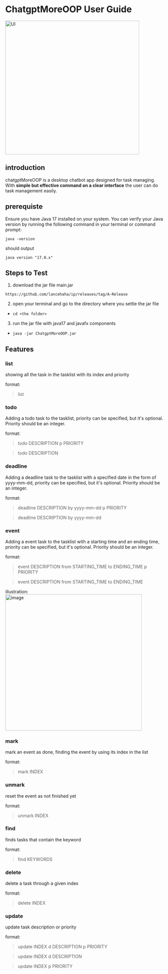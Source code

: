 # ChatgptMoreOOP User Guide
<img width="423" alt="UI" src="https://github.com/user-attachments/assets/6a2e4b5b-b25d-41f3-b3bb-4d27b552907d">

## introduction
chatgptMoreOOP is a desktop chatbot app designed for task managing. With **simple but effective command on a clear interface** the user can do task management easily.

## prerequiste
Ensure you have Java 17 installed on your system. You can verify your Java version by running the following command in your terminal or command prompt:
```angular2html
java -version
```
should output
```angular2html
java version "17.0.x"
```

## Steps to Test
1. download the jar file main.jar
```angular2html
https://github.com/lancehaha/ip/releases/tag/A-Release
```
2. open your terminal and go to the directory where you settle the jar file
+ ```angular2html
  cd <the folder>
  ```
3. run the jar file with java17 and javafx components
+ ```angular2html
  java -jar ChatgptMoreOOP.jar
  ```

## Features

### list
showing all the task in the tasklist with its index and priority

format:
> list

### todo
Adding a todo task to the tasklist, priority can be specified, but it's optional. Priority should be an integer.

format: 
> todo DESCRIPTION p PRIORITY

> todo DESCRIPTION

### deadline
Adding a deadline task to the tasklist with a specified date in the form of yyyy-mm-dd, priority can be specified, but it's optional. Priority should be an integer.

format: 
> deadline DESCRIPTION by yyyy-mm-dd p PRIORITY

> deadline DESCRIPTION by yyyy-mm-dd

### event
Adding a event task to the tasklist with a starting time and an ending time, priority can be specified, but it's optional. Priority should be an integer.

format: 
> event DESCRIPTION from STARTING_TIME to ENDING_TIME p PRIORITY

> event DESCRIPTION from STARTING_TIME to ENDING_TIME

illustration:
<img width="431" alt="image" src="https://github.com/user-attachments/assets/1b9b2708-5486-4df2-b0f9-41083740f9e2">

### mark
mark an event as done, finding the event by using its index in the list

format:
> mark INDEX

### unmark
reset the event as not finished yet

format:
> unmark INDEX

### find
finds tasks that contain the keyword

format:
> find KEYWORDS

### delete
delete a task through a given index

format:
> delete INDEX

### update
update task description or priority

format:
> update INDEX d DESCRIPTION p PRIORITY

> update INDEX d DESCRIPTION

> update INDEX p PRIORITY
